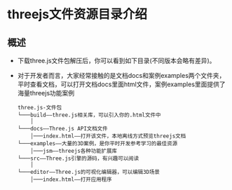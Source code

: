 # threejs文件资源目录介绍

## 概述

+ 下载three.js文件包解压后，你可以看到如下目录(不同版本会略有差异)。

+ 对于开发者而言，大家经常接触的是文档docs和案例examples两个文件夹，平时查看文档，可以打开文档docs里面html文件，案例examples里面提供了海量threejs功能案例

  ```text
  three.js-文件包
  └───build——three.js相关库，可以引入你的.html文件中
      │
  └───docs——Three.js API文档文件
      │───index.html——打开该文件，本地离线方式预览threejs文档
  └───examples——大量的3D案例，是你平时开发参考学习的最佳资源
      │───jsm——threejs各种功能扩展库
  └───src——Three.js引擎的源码，有兴趣可以阅读
      │
  └───editor——Three.js的可视化编辑器，可以编辑3D场景
      │───index.html——打开应用程序
  ```
